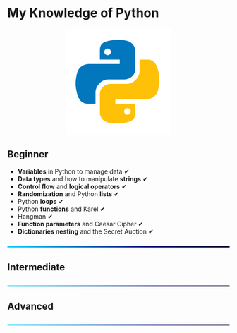# My Knowledge of Python

<div align="center">
<img src="../img/skills_1/python.svg" alt="python" width="240" height="240"/>
</div>

## Beginner

- **Variables** in Python to manage data ✔
- **Data types** and how to manipulate **strings** ✔
- **Control flow** and **logical operators** ✔
- **Randomization** and Python **lists** ✔
- Python **loops** ✔
- Python **functions** and Karel ✔
- Hangman ✔
- **Function parameters** and Caesar Cipher ✔
- **Dictionaries nesting** and the Secret Auction ✔

![BackGround](../img/Line.png)

## Intermediate

![BackGround](../img/Line.png)

## Advanced

![BackGround](../img/Line.png)
